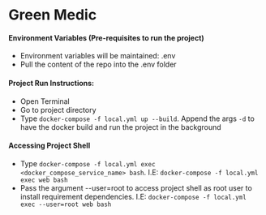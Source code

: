 # Green Medic

#### Environment Variables (Pre-requisites to run the project)
* Environment variables will be maintained: .env
* Pull the content of the repo into the .env folder

#### Project Run Instructions:
* Open Terminal
* Go to project directory
* Type `docker-compose -f local.yml up --build`. Append the args `-d` to have the docker build and run the project in the background

#### Accessing Project Shell
* Type `docker-compose -f local.yml exec <docker_compose_service_name> bash`. I.E: `docker-compose -f local.yml exec web bash`
* Pass the argument --user=root to access project shell as root user to install requirement dependencies. I.E: `docker-compose -f local.yml exec --user=root web bash`